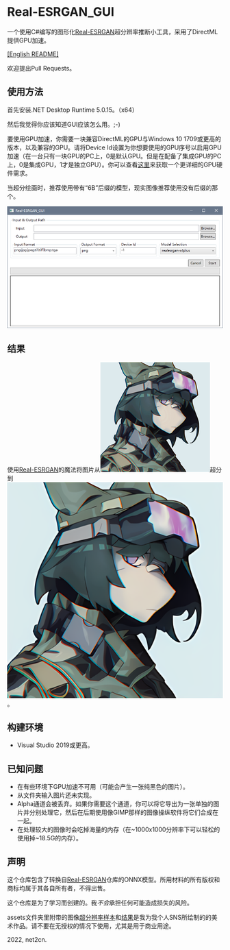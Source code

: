 # Real-ESRGAN_GUI
一个使用C#编写的图形化[Real-ESRGAN](https://github.com/xinntao/Real-ESRGAN)超分辨率推断小工具，采用了DirectML提供GPU加速。

[[English README]](README.md)

欢迎提出Pull Requests。

## 使用方法
首先安装.NET Desktop Runtime 5.0.15。（x64）

然后我觉得你应该知道GUI应该怎么用。;-)

要使用GPU加速，你需要一块兼容DirectML的GPU与Windows 10 1709或更高的版本，以及兼容的GPU。请将Device Id设置为你想要使用的GPU序号以启用GPU加速（在一台只有一块GPU的PC上，0是默认GPU。但是在配备了集成GPU的PC上，0是集成GPU，1才是独立GPU）。你可以查看[这里](https://github.com/microsoft/DirectML#hardware-requirements)来获取一个更详细的GPU硬件需求。

当超分绘画时，推荐使用带有“6B”后缀的模型，现实图像推荐使用没有后缀的那个。

![UI](./assets/screenshot_2022-03-26_171403.png)

## 结果
使用[Real-ESRGAN](https://github.com/xinntao/Real-ESRGAN)的魔法将图片从![256px image](./assets/avatar_256px.png)超分到![1024px image](./assets/avatar_256px_realesrgan-x4plus_anime_6B.png)。

## 构建环境
- Visual Studio 2019或更高。

## 已知问题
- 在有些环境下GPU加速不可用（可能会产生一张纯黑色的图片）。
- 从文件夹输入图片还未实现。
- Alpha通道会被丢弃。如果你需要这个通道，你可以将它导出为一张单独的图片并分别处理它，然后在后期使用像GIMP那样的图像操纵软件将它们合成在一起。
- 在处理较大的图像时会吃掉海量的内存（在\~1000x1000分辨率下可以轻松的使用掉\~18.5G的内存）。

## 声明
这个仓库包含了转换自[Real-ESRGAN](https://github.com/xinntao/Real-ESRGAN)仓库的ONNX模型。所用材料的所有版权和商标均属于其各自所有者，不得出售。

这个仓库是为了学习而创建的。我*不会*承担任何可能造成损失的风险。

assets文件夹里附带的图像[超分辨率样本](./assets/avatar_256px.png)和[结果](./assets/avatar_256px_realesrgan-x4plus_anime_6B.png)是我为我个人SNS所绘制的的美术作品。请不要在无授权的情况下使用，尤其是用于商业用途。

2022, net2cn.